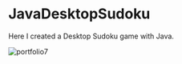 # JavaDesktopSudoku
 Here I created a Desktop Sudoku game with Java.
 
![portfolio7](https://user-images.githubusercontent.com/77003400/230627935-ab8928a9-f64f-4ffa-9681-e213030b1db5.png)
